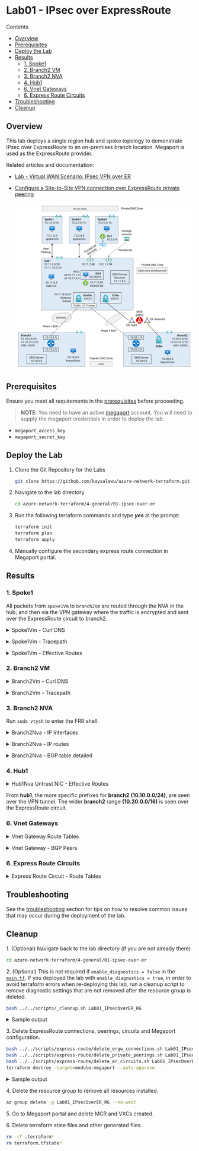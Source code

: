 # Lab01 - IPsec over ExpressRoute <!-- omit from toc -->

Contents

- [Overview](#overview)
- [Prerequisites](#prerequisites)
- [Deploy the Lab](#deploy-the-lab)
- [Results](#results)
  - [1. Spoke1](#1-spoke1)
  - [2. Branch2 VM](#2-branch2-vm)
  - [3. Branch2 NVA](#3-branch2-nva)
  - [4. Hub1](#4-hub1)
  - [6. Vnet Gateways](#6-vnet-gateways)
  - [6. Express Route Circuits](#6-express-route-circuits)
- [Troubleshooting](#troubleshooting)
- [Cleanup](#cleanup)

## Overview

This lab deploys a single region hub and spoke topology to demonstrate IPsec over ExpressRoute to an on-premises branch location. Megaport is used as the ExpressRoute provider.

Related articles and documentation:
* [Lab - Virtual WAN Scenario: IPsec VPN over ER](https://github.com/kaysalawu/azure-virtualwan/tree/main/vpn-over-er)
* [Configure a Site-to-Site VPN connection over ExpressRoute private peering](https://learn.microsoft.com/en-us/azure/vpn-gateway/site-to-site-vpn-private-peering)

  <img src="./images/architecture.png" alt="er-ecmp-topology" width="800">

## Prerequisites

Ensure you meet all requirements in the [prerequisites](../../prerequisites/README.md) before proceeding.

> **NOTE**: You need to have an active [megaport](https://www.megaport.com/) account. You will need to supply the megaport credentials in order to deploy the lab:
* `megaport_access_key`
* `megaport_secret_key`

## Deploy the Lab

1. Clone the Git Repository for the Labs

   ```sh
   git clone https://github.com/kaysalawu/azure-network-terraform.git
   ```

2. Navigate to the lab directory

   ```sh
   cd azure-network-terraform/4-general/01-ipsec-over-er
   ```

3. Run the following terraform commands and type ***yes*** at the prompt:

   ```sh
   terraform init
   terraform plan
   terraform apply
   ```

4. Manually configure the secondary express route connection in Megaport portal.

## Results

### 1. Spoke1

All packets from `spoke1Vm` to `branch2Vm` are routed through the NVA in the hub; and then via the VPN gateway where the traffic is encrypted and sent over the ExpressRoute circuit to branch2.

<details>
<summary>Spoke1Vm - Curl DNS</summary>

```sh
azureuser@spoke1Vm:~$ curl-dns4

 curl dns ipv4 ...

200 (0.019035s) - 10.10.0.5 - branch1vm.corp
200 (0.015482s) - 10.11.0.5 - hub1vm.eu.az.corp
200 (0.010227s) - 10.11.7.88 - spoke3pls.eu.az.corp
200 (0.009985s) - 10.1.0.5 - spoke1vm.eu.az.corp
200 (0.016568s) - 10.2.0.5 - spoke2vm.eu.az.corp
200 (0.039737s) - 104.16.185.241 - icanhazip.com
200 (0.028677s) - 10.11.7.99 - https://lab01spoke3saf69f.blob.core.windows.net/spoke3/spoke3.txt
```

</details>
<p>

<details>
<summary>Spoke1Vm - Tracepath</summary>

```sh
azureuser@spoke1Vm:~$ trace-ipv4

 trace ipv4 ...


branch1
-------------------------------------
 1?: [LOCALHOST]                      pmtu 1500
 1:  10.11.1.4                                             1.794ms
 1:  10.11.1.4                                             2.433ms
 2:  10.10.10.5                                           16.922ms
 3:  10.10.0.5                                             5.098ms reached
     Resume: pmtu 1500 hops 3 back 3

hub1
-------------------------------------
 1?: [LOCALHOST]                      pmtu 1500
 1:  10.11.1.4                                             5.944ms
 1:  10.11.1.4                                             2.561ms
 2:  10.11.0.5                                             2.355ms reached
     Resume: pmtu 1500 hops 2 back 2

spoke1
-------------------------------------
 1:  spoke1vm.internal.cloudapp.net                        0.080ms reached
     Resume: pmtu 65535 hops 1 back 1

spoke2
-------------------------------------
 1?: [LOCALHOST]                      pmtu 1500
 1:  10.11.1.4                                             1.336ms
 1:  10.11.1.4                                             1.133ms
 2:  10.2.0.5                                              3.507ms reached
     Resume: pmtu 1500 hops 2 back 2

internet
-------------------------------------
 1?: [LOCALHOST]                      pmtu 1500
 1:  10.11.1.4                                             1.607ms
 2:  no reply
 3:  no reply
```

</details>
<p>

<details>
<summary>Spoke1Vm - Effective Routes</summary>

```sh
Effective routes for Lab01-spoke1-vm-main-nic

Source    Prefix         State    NextHopType        NextHopIP
--------  -------------  -------  -----------------  -----------
Default   10.1.0.0/16    Active   VnetLocal
Default   10.11.0.0/16   Invalid  VNetPeering
Default   0.0.0.0/0      Invalid  Internet
User      10.11.0.0/16   Active   VirtualAppliance   10.11.2.99
User      0.0.0.0/0      Active   VirtualAppliance   10.11.2.99
Default   10.11.7.99/32  Invalid  InterfaceEndpoint
Default   10.11.7.88/32  Invalid  InterfaceEndpoint
```

</details>
<p>

### 2. Branch2 VM

<details>
<summary>Branch2Vm - Curl DNS</summary>

```sh
azureuser@branch2Vm:~$ curl-dns4

 curl dns ipv4 ...

200 (0.051003s) - 10.10.0.5 - branch1vm.corp
200 (0.083165s) - 10.11.0.5 - hub1vm.eu.az.corp
200 (0.052173s) - 10.11.7.88 - spoke3pls.eu.az.corp
200 (0.084521s) - 10.1.0.5 - spoke1vm.eu.az.corp
200 (0.077546s) - 10.2.0.5 - spoke2vm.eu.az.corp
200 (0.056096s) - 104.16.184.241 - icanhazip.com
200 (0.120274s) - 10.11.7.99 - https://lab01spoke3saf69f.blob.core.windows.net/spoke3/spoke3.txt
```

</details>
<p>

<details>
<summary>Branch2Vm - Tracepath</summary>

```sh
azureuser@branch2Vm:~$ trace-ipv4

 trace ipv4 ...


branch1
-------------------------------------
 1?: [LOCALHOST]                      pmtu 1500
 1:  10.20.1.9                                             1.621ms
 1:  10.20.1.9                                             5.235ms
 2:  10.20.1.9                                             1.205ms pmtu 1436
 2:  no reply
 3:  10.10.0.5                                            25.104ms reached
     Resume: pmtu 1436 hops 3 back 3

hub1
-------------------------------------
 1?: [LOCALHOST]                      pmtu 1500
 1:  10.20.1.9                                             1.458ms
 1:  10.20.1.9                                             1.624ms
 2:  10.20.1.9                                             1.155ms pmtu 1436
 2:  10.11.1.4                                            23.947ms
 3:  10.11.0.5                                            24.433ms reached
     Resume: pmtu 1436 hops 3 back 3

spoke1
-------------------------------------
 1?: [LOCALHOST]                      pmtu 1500
 1:  10.20.1.9                                             1.443ms
 1:  10.20.1.9                                             1.647ms
 2:  10.20.1.9                                             1.280ms pmtu 1436
 2:  10.11.1.4                                            28.734ms
 3:  10.1.0.5                                             27.187ms reached
     Resume: pmtu 1436 hops 3 back 3

spoke2
-------------------------------------
 1?: [LOCALHOST]                      pmtu 1500
 1:  10.20.1.9                                             1.391ms
 1:  10.20.1.9                                             1.315ms
 2:  10.20.1.9                                             1.311ms pmtu 1436
 2:  10.11.1.4                                            22.552ms
 3:  10.2.0.5                                             26.385ms reached
     Resume: pmtu 1436 hops 3 back 3

internet
-------------------------------------
 1?: [LOCALHOST]                      pmtu 1500
 1:  no reply
 2:  no reply
```

</details>
<p>

### 3. Branch2 NVA

Run `sudo vtysh` to enter the FRR shell.

<details>
<summary>Branch2Nva - IP Interfaces</summary>

```sh
branch2Nva# show interface brief
Interface       Status  VRF             Addresses
---------       ------  ---             ---------
eth0            up      default         10.20.1.9/24
eth1            up      default         10.20.2.9/24
ip_vti0         down    default
lo              up      default         192.168.20.20/32
vti0            up      default         10.10.10.9/32
vti1            up      default         10.10.10.13/32
```

</details>
<p>

<details>
<summary>Branch2Nva - IP routes</summary>

```sh
branch2Nva# show ip route
Codes: K - kernel route, C - connected, S - static, R - RIP,
       O - OSPF, I - IS-IS, B - BGP, E - EIGRP, N - NHRP,
       T - Table, v - VNC, V - VNC-Direct, A - Babel, D - SHARP,
       F - PBR, f - OpenFabric,
       > - selected route, * - FIB route, q - queued route, r - rejected route

S   0.0.0.0/0 [1/0] via 10.20.1.1, eth0, 01:03:34
K>* 0.0.0.0/0 [0/100] via 10.20.1.1, eth0, src 10.20.1.9, 01:03:35
B>* 10.1.0.0/16 [20/0] via 10.11.16.14, vti1, 00:06:56
  *                    via 10.11.16.15, vti0, 00:06:56
B>* 10.2.0.0/16 [20/0] via 10.11.16.14, vti1, 00:06:56
  *                    via 10.11.16.15, vti0, 00:06:56
B>* 10.10.0.0/24 [20/0] via 10.11.16.14, vti1, 00:06:56
  *                     via 10.11.16.15, vti0, 00:06:56
B>* 10.11.0.0/16 [20/0] via 10.11.16.14, vti1, 00:06:56
  *                     via 10.11.16.15, vti0, 00:06:56
S>* 10.11.16.4/32 [1/0] via 10.20.1.1, eth0, 01:03:34
S>* 10.11.16.5/32 [1/0] via 10.20.1.1, eth0, 01:03:34
S   10.11.16.14/32 [1/0] is directly connected, vti1, 00:06:56
C>* 10.11.16.14/32 is directly connected, vti1, 00:06:56
S   10.11.16.15/32 [1/0] is directly connected, vti0, 00:08:13
C>* 10.11.16.15/32 is directly connected, vti0, 00:08:13
S>* 10.20.0.0/24 [1/0] via 10.20.1.1, eth0, 01:03:34
C>* 10.20.1.0/24 is directly connected, eth0, 01:03:35
C>* 10.20.2.0/24 is directly connected, eth1, 01:03:35
K>* 168.63.129.16/32 [0/100] via 10.20.1.1, eth0, src 10.20.1.9, 01:03:35
K>* 169.254.169.254/32 [0/100] via 10.20.1.1, eth0, src 10.20.1.9, 01:03:35
B>* 192.168.10.10/32 [20/0] via 10.11.16.14, vti1, 00:06:56
C>* 192.168.20.20/32 is directly connected, lo, 01:03:35
```

</details>
<p>

<details>
<summary>Branch2Nva - BGP table detailed</summary>

```sh
branch2Nva# show ip bgp
BGP table version is 10, local router ID is 192.168.20.20, vrf id 0
Default local pref 100, local AS 65002
Status codes:  s suppressed, d damped, h history, * valid, > best, = multipath,
               i internal, r RIB-failure, S Stale, R Removed
Nexthop codes: @NNN nexthop's vrf id, < announce-nh-self
Origin codes:  i - IGP, e - EGP, ? - incomplete

   Network          Next Hop            Metric LocPrf Weight Path
*= 10.1.0.0/16      10.11.16.15                            0 65515 i
*>                  10.11.16.14                            0 65515 i
*= 10.2.0.0/16      10.11.16.15                            0 65515 i
*>                  10.11.16.14                            0 65515 i
*= 10.10.0.0/24     10.11.16.15                            0 65515 65001 i
*>                  10.11.16.14                            0 65515 65001 i
*= 10.11.0.0/16     10.11.16.15                            0 65515 i
*>                  10.11.16.14                            0 65515 i
*> 10.20.0.0/24     0.0.0.0                  0         32768 i
*> 192.168.10.10/32 10.11.16.14                            0 65515 i

Displayed  6 routes and 10 total paths
```

</details>
<p>

### 4. Hub1

<details>
<summary>Hub1Nva Untrust NIC - Effective Routes</summary>

```sh
Effective routes for Lab01-hub1-nva-untrust-nic

Source                 Prefix         State    NextHopType            NextHopIP
---------------------  -------------  -------  ---------------------  -----------
Default                10.11.0.0/16   Active   VnetLocal
Default                10.1.0.0/16    Active   VNetPeering
Default                10.2.0.0/16    Active   VNetPeering
VirtualNetworkGateway  10.10.0.0/24   Active   VirtualNetworkGateway  10.11.16.14
VirtualNetworkGateway  10.10.0.0/24   Active   VirtualNetworkGateway  10.11.16.15
VirtualNetworkGateway  10.20.0.0/24   Active   VirtualNetworkGateway  10.11.16.14
VirtualNetworkGateway  10.20.0.0/24   Active   VirtualNetworkGateway  10.11.16.15
VirtualNetworkGateway  10.20.0.0/16   Active   VirtualNetworkGateway  10.2.146.52
VirtualNetworkGateway  10.20.0.0/16   Active   VirtualNetworkGateway  10.2.146.53
Default                0.0.0.0/0      Active   Internet
Default                10.11.7.99/32  Active   InterfaceEndpoint
Default                10.11.7.88/32  Active   InterfaceEndpoint
```

</details>
<p>

From **hub1**, the more specific prefixes for **branch2** **(10.10.0.0/24)**, are seen over the VPN tunnel. The wider **branch2** range **(10.20.0.0/16)** is seen over the ExpressRoute circuit.

### 6. Vnet Gateways

<details>
<summary>Vnet Gateway Route Tables</summary>

```sh
01-ipsec-over-er$ ../../scripts/vnet-gateway/get_route_tables.sh Lab01_IPsecOverER_RG

Resource group: Lab01_IPsecOverER_RG

Gateway: Lab01-branch2-ergw
Route tables:
Network           NextHop     Origin    SourcePeer    AsPath       Weight
----------------  ----------  --------  ------------  -----------  --------
10.20.0.0/16                  Network   10.20.16.12                32768
fd00:db8:20::/56              Network   10.20.16.12                32768
10.11.0.0/16      10.20.16.5  EBgp      10.20.16.5    12076-12076  32769
10.11.0.0/16      10.20.16.4  EBgp      10.20.16.4    12076-12076  32769
10.1.0.0/16       10.20.16.5  EBgp      10.20.16.5    12076-12076  32769
10.1.0.0/16       10.20.16.4  EBgp      10.20.16.4    12076-12076  32769
10.2.0.0/16       10.20.16.5  EBgp      10.20.16.5    12076-12076  32769
10.2.0.0/16       10.20.16.4  EBgp      10.20.16.4    12076-12076  32769

Gateway: Lab01-hub1-ergw
Route tables:
Network           NextHop      Origin    SourcePeer    AsPath       Weight
----------------  -----------  --------  ------------  -----------  --------
10.11.0.0/16                   Network   10.11.16.12                32768
fd00:db8:11::/56               Network   10.11.16.12                32768
10.1.0.0/16                    Network   10.11.16.12                32768
fd00:db8:1::/56                Network   10.11.16.12                32768
10.10.0.0/24      10.11.16.14  IBgp      10.11.16.14   65001        32768
10.10.0.0/24      10.11.16.15  IBgp      10.11.16.15   65001        32768
10.2.0.0/16                    Network   10.11.16.12                32768
fd00:db8:2::/56                Network   10.11.16.12                32768
10.20.0.0/16      10.11.16.6   EBgp      10.11.16.6    12076-12076  32769
10.20.0.0/16      10.11.16.7   EBgp      10.11.16.7    12076-12076  32769
10.20.0.0/24      10.11.16.14  IBgp      10.11.16.14   65002        32768
10.20.0.0/24      10.11.16.15  IBgp      10.11.16.15   65002        32768

Gateway: Lab01-hub1-vpngw
Route tables:
Network           NextHop        Origin    SourcePeer     AsPath    Weight
----------------  -------------  --------  -------------  --------  --------
10.11.0.0/16      10.11.16.12    IBgp      10.11.16.12              32769
10.11.0.0/16      10.11.16.13    IBgp      10.11.16.13              32769
10.1.0.0/16       10.11.16.12    IBgp      10.11.16.12              32769
10.1.0.0/16       10.11.16.13    IBgp      10.11.16.13              32769
192.168.10.10/32                 Network   10.11.16.14              32768
192.168.10.10/32  10.11.16.15    IBgp      10.11.16.15              32768
10.10.0.0/24      192.168.10.10  EBgp      192.168.10.10  65001     32768
10.10.0.0/24      10.11.16.15    IBgp      10.11.16.15    65001     32768
10.2.0.0/16       10.11.16.12    IBgp      10.11.16.12              32769
10.2.0.0/16       10.11.16.13    IBgp      10.11.16.13              32769
192.168.20.20/32                 Network   10.11.16.14              32768
192.168.20.20/32  10.11.16.15    IBgp      10.11.16.15              32768
10.20.0.0/24      192.168.20.20  EBgp      192.168.20.20  65002     32768
10.20.0.0/24      10.11.16.15    IBgp      10.11.16.15    65002     32768
10.11.0.0/16                     Network   10.11.16.14              32768
10.1.0.0/16                      Network   10.11.16.14              32768
10.2.0.0/16                      Network   10.11.16.14              32768
10.11.0.0/16      10.11.16.12    IBgp      10.11.16.12              32769
10.11.0.0/16      10.11.16.13    IBgp      10.11.16.13              32769
10.1.0.0/16       10.11.16.12    IBgp      10.11.16.12              32769
10.1.0.0/16       10.11.16.13    IBgp      10.11.16.13              32769
192.168.10.10/32                 Network   10.11.16.15              32768
192.168.10.10/32  10.11.16.14    IBgp      10.11.16.14              32768
10.10.0.0/24      192.168.10.10  EBgp      192.168.10.10  65001     32768
10.10.0.0/24      10.11.16.14    IBgp      10.11.16.14    65001     32768
10.2.0.0/16       10.11.16.12    IBgp      10.11.16.12              32769
10.2.0.0/16       10.11.16.13    IBgp      10.11.16.13              32769
192.168.20.20/32                 Network   10.11.16.15              32768
192.168.20.20/32  10.11.16.14    IBgp      10.11.16.14              32768
10.20.0.0/24      192.168.20.20  EBgp      192.168.20.20  65002     32768
10.20.0.0/24      10.11.16.14    IBgp      10.11.16.14    65002     32768
10.11.0.0/16                     Network   10.11.16.15              32768
10.1.0.0/16                      Network   10.11.16.15              32768
10.2.0.0/16                      Network   10.11.16.15              32768
```

</details>
<p>

<details>
<summary>Vnet Gateway -  BGP Peers</summary>

```sh
01-ipsec-over-er$ ../../scripts/vnet-gateway/get_bgp_peer_status.sh Lab01_IPsecOverER_RG

Resource group: Lab01_IPsecOverER_RG

Gateway: Lab01-branch2-ergw
Route tables:
Neighbor    ASN    LocalAddress    RoutesReceived    State
----------  -----  --------------  ----------------  ---------
10.20.16.4  12076  10.20.16.13     8                 Connected
10.20.16.5  12076  10.20.16.13     8                 Connected

Gateway: Lab01-hub1-ergw
Route tables:
Neighbor     ASN    LocalAddress    RoutesReceived    State
-----------  -----  --------------  ----------------  ---------
10.11.16.6   12076  10.11.16.12     6                 Connected
10.11.16.7   12076  10.11.16.12     6                 Connected
10.11.16.14  65515  10.11.16.12     2                 Connected
10.11.16.15  65515  10.11.16.12     2                 Connected

Gateway: Lab01-hub1-vpngw
Route tables:
Neighbor       ASN    LocalAddress    RoutesReceived    State
-------------  -----  --------------  ----------------  ---------
192.168.20.20  65002  10.11.16.14     1                 Connected
192.168.10.10  65001  10.11.16.14     1                 Connected
10.11.16.13    65515  10.11.16.14     4                 Connected
10.11.16.12    65515  10.11.16.14     4                 Connected
10.11.16.14    65515  10.11.16.14     0                 Unknown
10.11.16.15    65515  10.11.16.14     4                 Connected
192.168.20.20  65002  10.11.16.15     1                 Connected
192.168.10.10  65001  10.11.16.15     1                 Connected
10.11.16.13    65515  10.11.16.15     4                 Connected
10.11.16.12    65515  10.11.16.15     4                 Connected
10.11.16.14    65515  10.11.16.15     4                 Connected
10.11.16.15    65515  10.11.16.15     0                 Unknown
```

</details>
<p>

### 6. Express Route Circuits

<details>
<summary>Express Route Circuit - Route Tables</summary>

```sh
01-ipsec-over-er$ ../../scripts/vnet-gateway/get_er_route_tables.sh Lab01_IPsecOverER_RG

Resource group: Lab01_IPsecOverER_RG


⏳ AzurePrivatePeering (Primary): Lab01-er1
LocPrf    Network       NextHop       Path     Weight
--------  ------------  ------------  -------  --------
100       10.1.0.0/16   10.11.16.12*  65515 I  0
100       10.1.0.0/16   10.11.16.13   65515 I  0
100       10.2.0.0/16   10.11.16.12*  65515 I  0
100       10.2.0.0/16   10.11.16.13   65515 I  0
100       10.11.0.0/16  10.11.16.12*  65515 I  0
100       10.11.0.0/16  10.11.16.13   65515 I  0
100       10.20.0.0/16  10.20.16.12*  65515 I  0
100       10.20.0.0/16  10.20.16.13   65515 I  0

⏳ AzurePrivatePeering (Secondary): Lab01-er1
LocPrf    Network       NextHop       Path     Weight
--------  ------------  ------------  -------  --------
100       10.1.0.0/16   10.11.16.13*  65515 I  0
100       10.1.0.0/16   10.11.16.12   65515 I  0
100       10.2.0.0/16   10.11.16.13*  65515 I  0
100       10.2.0.0/16   10.11.16.12   65515 I  0
100       10.11.0.0/16  10.11.16.13*  65515 I  0
100       10.11.0.0/16  10.11.16.12   65515 I  0
100       10.20.0.0/16  10.20.16.12*  65515 I  0
100       10.20.0.0/16  10.20.16.13   65515 I  0
⭐ Done!
```

</details>
<p>

## Troubleshooting

See the [troubleshooting](../../troubleshooting/README.md) section for tips on how to resolve common issues that may occur during the deployment of the lab.

## Cleanup

1\. (Optional) Navigate back to the lab directory (if you are not already there)

```sh
cd azure-network-terraform/4-general/01-ipsec-over-er
```

2\. (Optional) This is not required if `enable_diagnostics = false` in the [`main.tf`](./02-main.tf). If you deployed the lab with `enable_diagnostics = true`, in order to avoid terraform errors when re-deploying this lab, run a cleanup script to remove diagnostic settings that are not removed after the resource group is deleted.

```sh
bash ../../scripts/_cleanup.sh Lab01_IPsecOverER_RG
```

<details>

<summary>Sample output</summary>

```sh
01-ipsec-over-er$ bash ../../scripts/_cleanup.sh Lab01_IPsecOverER_RG

Resource group: Lab01_IPsecOverER_RG

⏳ Checking for diagnostic settings on resources in Lab01_IPsecOverER_RG ...
➜  Checking firewall ...
➜  Checking vnet gateway ...
    ❌ Deleting: diag setting [Lab01-hub1-ergw-diag] for vnet gateway [Lab01-hub1-ergw] ...
    ❌ Deleting: diag setting [Lab01-hub1-vpngw-diag] for vnet gateway [Lab01-hub1-vpngw] ...
➜  Checking vpn gateway ...
➜  Checking er gateway ...
➜  Checking app gateway ...
⏳ Checking for azure policies in Lab01_IPsecOverER_RG ...
Done!
```

</details>
<p>

3\. Delete ExpressRoute connections, peerings, circuits and Megaport configuration.

```sh
bash ../../scripts/express-route/delete_ergw_connections.sh Lab01_IPsecOverER_RG
bash ../../scripts/express-route/delete_private_peerings.sh Lab01_IPsecOverER_RG
bash ../../scripts/express-route/delete_er_circuits.sh Lab01_IPsecOverER_RG
terraform destroy -target=module.megaport --auto-approve
```

<details>

<summary>Sample output</summary>

```sh

```

</details>
<p>

4\. Delete the resource group to remove all resources installed.

```sh
az group delete -g Lab01_IPsecOverER_RG --no-wait
```

5\. Go to Megaport portal and delete MCR and VXCs created.

6\. Delete terraform state files and other generated files.

```sh
rm -rf .terraform*
rm terraform.tfstate*
```
